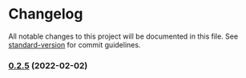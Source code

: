 # Changelog

All notable changes to this project will be documented in this file. See [standard-version](https://github.com/conventional-changelog/standard-version) for commit guidelines.

### [0.2.5](https://github.com/fedehub93/gatsby-source-shopify-translations/compare/v0.2.6...v0.2.5) (2022-02-02)

